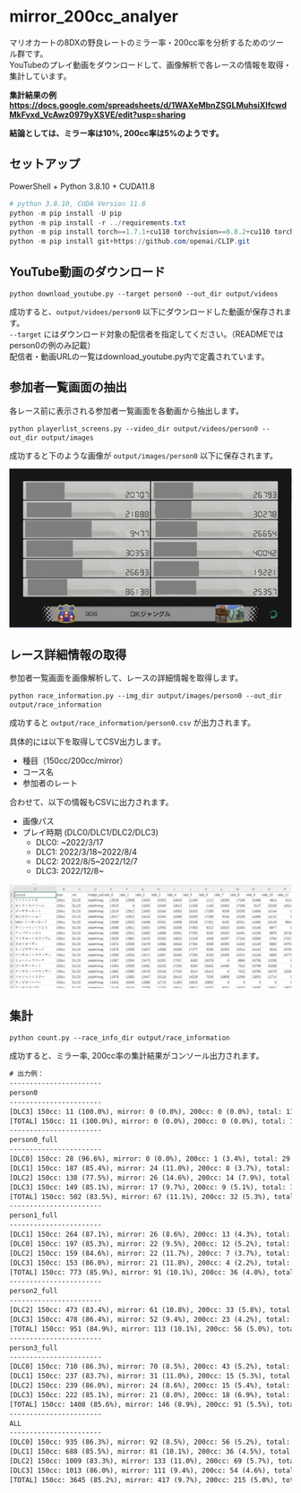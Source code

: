 # mirror_200cc_analyer

マリオカートの8DXの野良レートのミラー率・200cc率を分析するためのツール群です。  
YouTubeのプレイ動画をダウンロードして、画像解析で各レースの情報を取得・集計しています。

<b>集計結果の例 https://docs.google.com/spreadsheets/d/1WAXeMbnZSGLMuhsiXlfcwdMkFvxd_VcAwz0979yXSVE/edit?usp=sharing </b>

<b>結論としては、ミラー率は10%, 200cc率は5%のようです。</b>

## セットアップ

PowerShell + Python 3.8.10 + CUDA11.8

```powershell
# python 3.8.10, CUDA Version 11.8
python -m pip install -U pip
python -m pip install -r ../requirements.txt
python -m pip install torch==1.7.1+cu110 torchvision==0.8.2+cu110 torchaudio==0.7.2 -f https://download.pytorch.org/whl/torch_stable.html
python -m pip install git+https://github.com/openai/CLIP.git
```

## YouTube動画のダウンロード

```
python download_youtube.py --target person0 --out_dir output/videos
```

成功すると、`output/vidoes/person0` 以下にダウンロードした動画が保存されます。  
`--target` にはダウンロード対象の配信者を指定してください。（READMEではperson0の例のみ記載）  
配信者・動画URLの一覧はdownload_youtube.py内で定義されています。  


## 参加者一覧画面の抽出

各レース前に表示される参加者一覧画面を各動画から抽出します。  

```
python playerlist_screens.py --video_dir output/videos/person0 --out_dir output/images
```

成功すると下のような画像が `output/images/person0` 以下に保存されます。

<img src="doc/playerlist.png">

## レース詳細情報の取得

参加者一覧画面を画像解析して、レースの詳細情報を取得します。  

```
python race_information.py --img_dir output/images/person0 --out_dir output/race_information
```

成功すると `output/race_information/person0.csv` が出力されます。

具体的には以下を取得してCSV出力します。
- 種目（150cc/200cc/mirror）
- コース名
- 参加者のレート

合わせて、以下の情報もCSVに出力されます。
- 画像パス
- プレイ時期 (DLC0/DLC1/DLC2/DLC3)
    - DLC0: ~2022/3/17
    - DLC1: 2022/3/18~2022/8/4
    - DLC2: 2022/8/5~2022/12/7
    - DLC3: 2022/12/8~

<img src="doc/race_information.png">


## 集計

```
python count.py --race_info_dir output/race_information
```

成功すると、ミラー率, 200cc率の集計結果がコンソール出力されます。


```txt
# 出力例：
-----------------------
person0
-----------------------
[DLC3] 150cc: 11 (100.0%), mirror: 0 (0.0%), 200cc: 0 (0.0%), total: 11
[TOTAL] 150cc: 11 (100.0%), mirror: 0 (0.0%), 200cc: 0 (0.0%), total: 11
-----------------------
person0_full
-----------------------
[DLC0] 150cc: 28 (96.6%), mirror: 0 (0.0%), 200cc: 1 (3.4%), total: 29
[DLC1] 150cc: 187 (85.4%), mirror: 24 (11.0%), 200cc: 8 (3.7%), total: 219
[DLC2] 150cc: 138 (77.5%), mirror: 26 (14.6%), 200cc: 14 (7.9%), total: 178
[DLC3] 150cc: 149 (85.1%), mirror: 17 (9.7%), 200cc: 9 (5.1%), total: 175
[TOTAL] 150cc: 502 (83.5%), mirror: 67 (11.1%), 200cc: 32 (5.3%), total: 601
-----------------------
person1_full
-----------------------
[DLC1] 150cc: 264 (87.1%), mirror: 26 (8.6%), 200cc: 13 (4.3%), total: 303
[DLC0] 150cc: 197 (85.3%), mirror: 22 (9.5%), 200cc: 12 (5.2%), total: 231
[DLC2] 150cc: 159 (84.6%), mirror: 22 (11.7%), 200cc: 7 (3.7%), total: 188
[DLC3] 150cc: 153 (86.0%), mirror: 21 (11.8%), 200cc: 4 (2.2%), total: 178
[TOTAL] 150cc: 773 (85.9%), mirror: 91 (10.1%), 200cc: 36 (4.0%), total: 900
-----------------------
person2_full
-----------------------
[DLC2] 150cc: 473 (83.4%), mirror: 61 (10.8%), 200cc: 33 (5.8%), total: 567
[DLC3] 150cc: 478 (86.4%), mirror: 52 (9.4%), 200cc: 23 (4.2%), total: 553
[TOTAL] 150cc: 951 (84.9%), mirror: 113 (10.1%), 200cc: 56 (5.0%), total: 1120
-----------------------
person3_full
-----------------------
[DLC0] 150cc: 710 (86.3%), mirror: 70 (8.5%), 200cc: 43 (5.2%), total: 823
[DLC1] 150cc: 237 (83.7%), mirror: 31 (11.0%), 200cc: 15 (5.3%), total: 283
[DLC2] 150cc: 239 (86.0%), mirror: 24 (8.6%), 200cc: 15 (5.4%), total: 278
[DLC3] 150cc: 222 (85.1%), mirror: 21 (8.0%), 200cc: 18 (6.9%), total: 261
[TOTAL] 150cc: 1408 (85.6%), mirror: 146 (8.9%), 200cc: 91 (5.5%), total: 1645
-----------------------
ALL
-----------------------
[DLC0] 150cc: 935 (86.3%), mirror: 92 (8.5%), 200cc: 56 (5.2%), total: 1083
[DLC1] 150cc: 688 (85.5%), mirror: 81 (10.1%), 200cc: 36 (4.5%), total: 805
[DLC2] 150cc: 1009 (83.3%), mirror: 133 (11.0%), 200cc: 69 (5.7%), total: 1211
[DLC3] 150cc: 1013 (86.0%), mirror: 111 (9.4%), 200cc: 54 (4.6%), total: 1178
[TOTAL] 150cc: 3645 (85.2%), mirror: 417 (9.7%), 200cc: 215 (5.0%), total: 4277
```